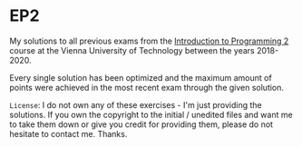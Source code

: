# EP2

My solutions to all previous exams from the [Introduction to Programming 2](https://tiss.tuwien.ac.at/course/courseDetails.xhtml?dswid=8347&dsrid=442&courseNr=185A92) course at the Vienna University of Technology between the years 2018-2020.

Every single solution has been optimized and the maximum amount of points were achieved in the most recent exam through the given solution.

`License`: I do not own any of these exercises - I'm just providing the solutions. If you own the copyright to the initial / unedited files and want me to take them down or give you credit for providing them, please do not hesitate to contact me. Thanks.
